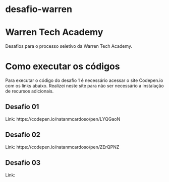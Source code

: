 # desafio-warren

<h1> Warren Tech Academy </h1>
Desafios para o processo seletivo da Warren Tech Academy.

<h1> Como executar os códigos </h1>

Para executar o código do desafio 1 é necessário acessar o site Codepen.io com os links abaixo.
Realizei neste site para não ser necessário a instalação de recursos adicionais.

<h2>Desafio 01 </h2>
Link: https://codepen.io/natanmcardoso/pen/LYQGaoN

<h2>Desafio 02 </h2>
Link: https://codepen.io/natanmcardoso/pen/ZErQPNZ

<h2>Desafio 03 </h2>
Link: 
